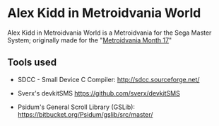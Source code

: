 # Alex Kidd in Metroidvania World
Alex Kidd in Metroidvania World is a Metroidvania for the Sega Master System; originally made for the "[Metroidvania Month 17](https://itch.io/jam/metroidvania-month-17)"

## Tools used

- SDCC - Small Device C Compiler: http://sdcc.sourceforge.net/

- Sverx's devkitSMS https://github.com/sverx/devkitSMS

- Psidum's General Scroll Library (GSLib): https://bitbucket.org/Psidum/gslib/src/master/

  